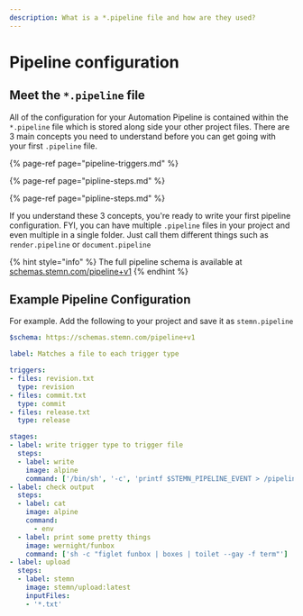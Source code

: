 ```yaml
---
description: What is a *.pipeline file and how are they used?
---
```


# Pipeline configuration

## Meet the `*.pipeline` file

All of the configuration for your Automation Pipeline is contained within the `*.pipeline` file which is stored along side your other project files. There are 3 main concepts you need to understand before you can get going with your first `.pipeline` file.

{% page-ref page="pipeline-triggers.md" %}

{% page-ref page="pipline-steps.md" %}

{% page-ref page="pipline-steps.md" %}

If you understand these 3 concepts, you're ready to write your first pipeline configuration. FYI, you can have multiple `.pipeline` files in your project and even multiple in a single folder. Just call them different things such as `render.pipeline` or `document.pipeline`

{% hint style="info" %}
 The full pipeline schema is available at [schemas.stemn.com/pipeline+v1](https://schemas.stemn.com/pipeline+v1)
{% endhint %}

## Example Pipeline Configuration

For example. Add the following to your project and save it as `stemn.pipeline`

```yaml
$schema: https://schemas.stemn.com/pipeline+v1

label: Matches a file to each trigger type

triggers:
- files: revision.txt
  type: revision
- files: commit.txt
  type: commit
- files: release.txt
  type: release

stages:
- label: write trigger type to trigger file
  steps:
  - label: write
    image: alpine
    command: ['/bin/sh', '-c', 'printf $STEMN_PIPELINE_EVENT > /pipeline/$STEMN_PIPELINE_EVENT.txt']
- label: check output
  steps:
  - label: cat
    image: alpine
    command: 
      - env
  - label: print some pretty things
    image: wernight/funbox
    command: ['sh -c "figlet funbox | boxes | toilet --gay -f term"']
- label: upload
  steps:
  - label: stemn
    image: stemn/upload:latest
    inputFiles:
    - '*.txt'
```

